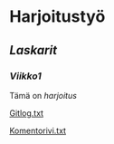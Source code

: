 # **Harjoitustyö**

## ***Laskarit***

### ***Viikko1***

Tämä on _harjoitus_

[Gitlog.txt](https://github.com/Tubees/ot-harjoitustyo/blob/master/laskarit/viikko1/gitlog.txt)

[Komentorivi.txt](https://github.com/Tubees/ot-harjoitustyo/blob/master/laskarit/viikko1/komentorivi.txt)


